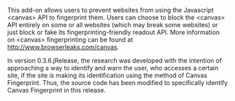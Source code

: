 This add-on allows users to prevent websites from using the Javascript &lt;canvas&gt; API to fingerprint them. Users can choose to block the &lt;canvas&gt; API entirely on some or all websites (which may break some websites) or just block or fake its fingerprinting-friendly readout API. More information on &lt;canvas&gt; fingerprinting can be found at http://www.browserleaks.com/canvas.

In version 0.3.6.jRelease, the research was developed with the intention of approaching a way to identify and warn the user, who accesses a certain site, if the site is making its identification using the method of Canvas Fingerprint. Thus, the source code has been modified to specifically identify Canvas Fingerprint in this release.

